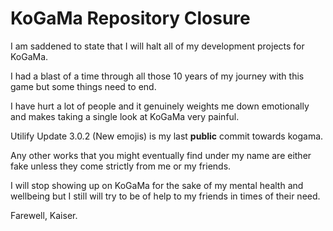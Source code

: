 # KoGaMa Repository Closure

I am saddened to state that I will halt all of my development projects for KoGaMa.

I had a blast of a time through all those 10 years of my journey with this game but some things need to end.

I have hurt a lot of people and it genuinely weights me down emotionally and makes taking a single look at KoGaMa very painful.

Utilify Update 3.0.2 (New emojis) is my last **public** commit towards kogama.

Any other works that you might eventually find under my name are either fake unless they come strictly from me or my friends.

I will stop showing up on KoGaMa for the sake of my mental health and wellbeing but I still will try to be of help to my friends in times of their need.

Farewell, Kaiser.
